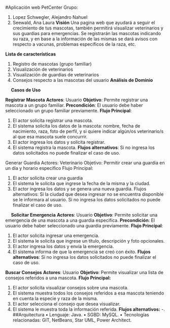 #Aplicación web PetCenter
Grupo: 
1.	Lopez Schwegler, Alejandro Nahuel
2.	Seewald, Ana Laura
**Visión**
Una pagina web que ayudará a seguir el crecimiento de tus mascotas, también permitirá visualizar veterinarios y sus guardias para emergencias. Se registrarán las mascotas indicando su raza, y en base a la información de las mismas se dará avisos con respecto a vacunas, problemas específicos de la raza, etc. 

**Lista de características**
  1.	Registro de mascotas (grupo familiar)
  2.	Visualización de veterinarios
  3.	Visualización de guardias de veterinarios
  4.	Consejos respecto a las mascotas del usuario
**Análisis de Dominio**
 

 
**Casos de Uso**

__Registrar Mascota__
__Actores__: Usuario
__Objetivo__: Permite registrar una mascota a un grupo familiar.
__Precondición__: El usuario debe haber seleccionado un grupo familiar previamente.
__Flujo Principal__:
1.	El actor solicita registrar una mascota.
2.	El sistema solicita los datos de la mascota: nombre, fecha de nacimiento, raza, foto de perfil, y si quiere indicar algún/os veterinario/s al que esa mascota suele concurrir.
3.	El actor ingresa los datos y solicita registrar.
4.	El sistema registra la mascota.
__Flujos alternativos__:
Si no ingresa los datos solicitados no puede finalizar el caso de uso.

Generar Guardia
Actores: Veterinario
Objetivo: Permitir crear una guardia en un día y horario especifico
Flujo Principal:
1.	El actor solicita crear una guardia
2.	El sistema le solicita que ingrese la fecha de la misma y la ciudad.
3.	El actor ingresa los datos y se genera una nueva guardia.
Flujos alternativos:
Si la ciudad que desea ingresar no se encuentra disponible se le informara al usuario.
Si no ingresa los datos solicitados no puede finalizar el caso de uso.

 
__Solicitar Emergencia__
__Actores__: Usuario
__Objetivo__: Permite solicitar una emergencia de una mascota a una guardia especifica.
__Precondición__: El usuario debe haber seleccionado una guardia previamente.
__Flujo Principal__:
1.	El actor solicita ingresar una emergencia.
2.	El sistema le solicita que ingrese un título, descripción y foto opcionales.
3.	El actor ingresa los datos y envía la emergencia.
4.	El sistema informa de que la emergencia se creó con éxito.
__Flujos alternativos__:
Si no ingresa los datos solicitados no puede finalizar el caso de uso.

__Buscar Consejos__
__Actores__: Usuario
__Objetivo__: Permite visualizar una lista de consejos referidos a una mascota.
__Flujo Principal:__
1.	El actor solicita visualizar consejos sobre una mascota.
2.	El sistema muestra todos los consejos referidos a esa mascota teniendo en cuenta la especie y raza de la misma.
3.	El actor selecciona el consejo que desea visualizar.
4.	El sistema le muestra toda la información referida.
__Flujos alternativos:__
-.
##Arquitectura
•	Lenguaje: Java.
•	SGBD: MySQL.
•	Tecnologías relacionadas: GIT, NetBeans, Star UML, Power Architect.
